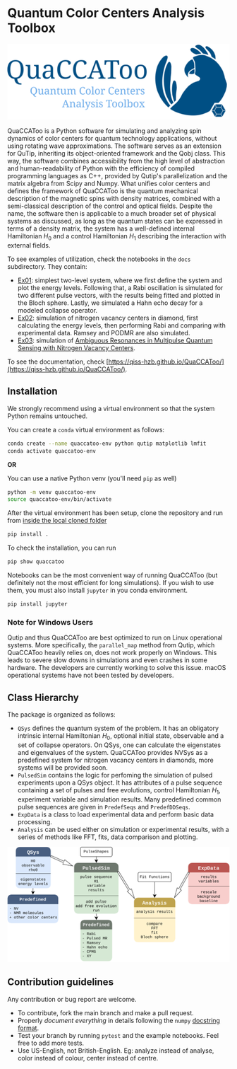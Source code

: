 # Quantum Color Centers Analysis Toolbox
![Logo](./docs/QuaCCAToo_logo.svg)

QuaCCAToo is a Python software for simulating and analyzing spin dynamics of color centers for quantum technology applications, without using rotating wave approximations. The software serves as an extension for QuTip, inheriting its object-oriented framework and the Qobj class. This way, the software combines accessibility from the high level of abstraction and human-readability of Python with the efficiency of compiled programming languages as C++, provided by Qutip's parallelization and the matrix algebra from Scipy and Numpy. What unifies color centers and defines the framework of QuaCCAToo is the quantum mechanical description of the magnetic spins with density matrices, combined with a semi-classical description of the control and optical fields. Despite the name, the software then is applicable to a much broader set of physical systems as discussed, as long as the quantum states can be expressed in terms of a density matrix, the system has a well-defined internal Hamiltonian $H_0$ and a control Hamiltonian $H_1$ describing the interaction with external fields.

To see examples of utilization, check the notebooks in the `docs` subdirectory. They contain:
- [Ex01](https://github.com/QISS-HZB/QuaCCAToo/blob/main/docs/example_notebooks/Ex01_spin_half_Rabi_Hahn.ipynb): simplest two-level system, where we first define the system and plot the energy levels. Following that, a Rabi oscillation is simulated for two different pulse vectors, with the results being fitted and plotted in the Bloch sphere. Lastly, we simulated a Hahn echo decay for a modeled collapse operator.
- [Ex02](https://github.com/QISS-HZB/QuaCCAToo/blob/main/docs/example_notebooks/Ex02_NV_Ramsey_PODMR.ipynb): simulation of nitrogen vacancy centers in diamond, first calculating the energy levels, then performing Rabi and comparing with experimental data. Ramsey and PODMR are also simulated.
- [Ex03](https://github.com/QISS-HZB/QuaCCAToo/blob/main/docs/example_notebooks/Ex03_NV_ambiguous_resonances.ipynb): simulation of [Ambiguous Resonances in Multipulse Quantum Sensing with Nitrogen Vacancy Centers](https://journals.aps.org/pra/abstract/10.1103/PhysRevA.111.022606).

To see the documentation, check [https://qiss-hzb.github.io/QuaCCAToo/](https://qiss-hzb.github.io/QuaCCAToo/).

## Installation

We strongly recommend using a virtual environment so that the system Python remains untouched.

You can create a `conda` virtual environment as follows:

```sh
conda create --name quaccatoo-env python qutip matplotlib lmfit
conda activate quaccatoo-env
```

**OR**

You can use a native Python venv (you'll need `pip` as well)

``` sh
python -m venv quaccatoo-env
source quaccatoo-env/bin/activate
```

After the virtual environment has been setup, clone the repository and run from <u>inside the local cloned folder </u>

``` sh
pip install .
```

To check the installation, you can run

``` sh
pip show quaccatoo
```

Notebooks can be the most convenient way of running QuaCCAToo (but definitely not the most efficient for long simulations). If you wish to use them, you must also install `jupyter` in you conda environment.

``` sh
pip install jupyter
```

### Note for Windows Users

Qutip and thus QuaCCAToo are best optimized to run on Linux operational systems. More specifically, the `parallel_map` method from Qutip, which QuaCCAToo heavily relies on, does not work properly on Windows. This leads to severe slow downs in simulations and even crashes in some hardware. The developers are currently working to solve this issue. macOS operational systems have not been tested by developers.

## Class Hierarchy

The package is organized as follows:
- `QSys` defines the quantum system of the problem. It has an obligatory intrinsic internal Hamiltonian $H_0$, optional initial state, observable and a set of collapse operators. On QSys, one can calculate the eigenstates and eigenvalues of the system. QuaCCAToo provides NVSys as a predefined system for nitrogen vacancy centers in diamonds, more systems will be provided soon.
- `PulsedSim` contains the logic for perfoming the simulation of pulsed experiments upon a QSys object. It has attributes of a pulse sequence containing a set of pulses and free evolutions, control Hamiltonian $H_1$, experiment variable and simulation results. Many predefined common pulse sequences are given in `PredefSeqs` and `PredefDDSeqs`.
- `ExpData` is a class to load experimental data and perform basic data processing.
- `Analysis` can be used either on simulation or experimental results, with a series of methods like FFT, fits, data comparison and plotting.

![Class diagram](./docs/class_diagram.svg)

## Contribution guidelines

Any contribution or bug report are welcome.

- To contribute, fork the main branch and make a pull request.
- Properly _document everything_ in details following the `numpy` [docstring format](https://numpydoc.readthedocs.io/en/latest/format.html#docstring-standard).
- Test your branch by running `pytest` and the example notebooks. Feel free to add more tests.
- Use US-English, not British-English. Eg: analyze instead of analyse, color instead of colour, center instead of centre.
